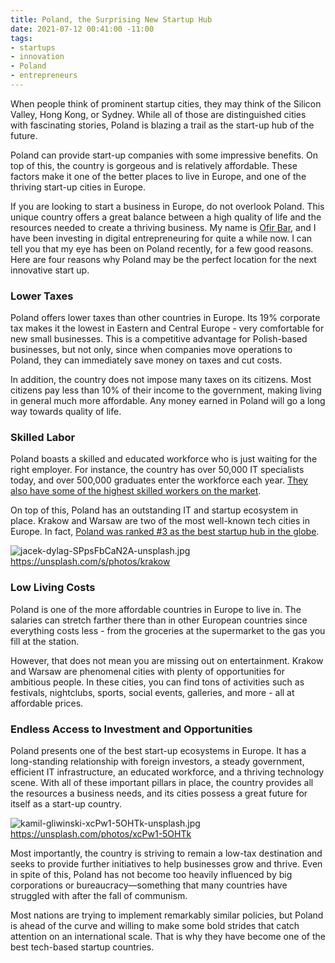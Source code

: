 ```yaml
---
title: Poland, the Surprising New Startup Hub
date: 2021-07-12 00:41:00 -11:00
tags:
- startups
- innovation
- Poland
- entrepreneurs
---
```


When people think of prominent startup cities, they may think of the Silicon Valley, Hong Kong, or Sydney. While all of those are distinguished cities with fascinating stories, Poland is blazing a trail as the start-up hub of the future. 

Poland can provide start-up companies with some impressive benefits. On top of this, the country is gorgeous and is relatively affordable. These factors make it one of the better places to live in Europe, and one of the thriving start-up cities in Europe.

If you are looking to start a business in Europe, do not overlook Poland. This unique country offers a great balance between a high quality of life and the resources needed to create a thriving business. My name is [Ofir Bar](https://www.google.com/url?q=https://ofireyalbar.medium.com/&sa=D&source=editors&ust=1626093758178000&usg=AOvVaw1Q9w4AwoZIRqPnh0zCx-va), and I have been investing in digital entrepreneuring for quite a while now. I can tell you that my eye has been on Poland recently, for a few good reasons. Here are four reasons why Poland may be the perfect location for the next innovative start up.

### Lower Taxes
Poland offers lower taxes than other countries in Europe. Its 19% corporate tax makes it the lowest in Eastern and Central Europe - very comfortable for new small businesses. This is a competitive advantage for Polish-based businesses, but not only, since when companies move operations to Poland, they can immediately save money on taxes and cut costs.

In addition, the country does not impose many taxes on its citizens. Most citizens pay less than 10% of their income to the government, making living in general much more affordable. Any money earned in Poland will go a long way towards quality of life. 

### Skilled Labor
Poland boasts a skilled and educated workforce who is just waiting for the right employer. For instance, the country has over 50,000 IT specialists today, and over 500,000 graduates enter the workforce each year. [They also have some of the highest skilled workers on the market](https://www.pentalog.com/blog/outsourcing-it-to-poland). 

On top of this, Poland has an outstanding IT and startup ecosystem in place. Krakow and Warsaw are two of the most well-known tech cities in Europe. In fact, [Poland was ranked #3 as the best startup hub in the globe](https://impactcee.com/2017/06/29/poland-ranked-third-best-startup-hub-globe-world-bank/).

![jacek-dylag-SPpsFbCaN2A-unsplash.jpg](/uploads/jacek-dylag-SPpsFbCaN2A-unsplash.jpg)
https://unsplash.com/s/photos/krakow

### Low Living Costs

Poland is one of the more affordable countries in Europe to live in. The salaries can stretch farther there than in other European countries since everything costs less - from the groceries at the supermarket to the gas you fill at the station.

However, that does not mean you are missing out on entertainment. Krakow and Warsaw are phenomenal cities with plenty of opportunities for ambitious people. In these cities, you can find tons of activities such as festivals, nightclubs, sports, social events, galleries, and more - all at affordable prices.

### Endless Access to Investment and Opportunities
Poland presents one of the best start-up ecosystems in Europe. It has a long-standing relationship with foreign investors, a steady government, efficient IT infrastructure, an educated workforce, and a thriving technology scene. With all of these important pillars in place, the country provides all the resources a business needs, and its cities possess a great future for itself as a start-up country.

![kamil-gliwinski-xcPw1-5OHTk-unsplash.jpg](/uploads/kamil-gliwinski-xcPw1-5OHTk-unsplash.jpg)
https://unsplash.com/photos/xcPw1-5OHTk

Most importantly, the country is striving to remain a low-tax destination and seeks to provide further initiatives to help businesses grow and thrive. Even in spite of this, Poland has not become too heavily influenced by big corporations or bureaucracy—something that many countries have struggled with after the fall of communism.
 
Most nations are trying to implement remarkably similar policies, but Poland is ahead of the curve and willing to make some bold strides that catch attention on an international scale. That is why they have become one of the best tech-based startup countries.




